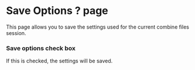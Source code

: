 # Save Options ? page

This page allows you to save the settings used for the current combine files session.

### Save options check box

If this is checked, the settings will be saved.